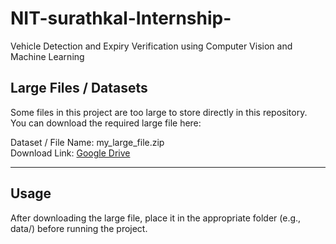# NIT-surathkal-Internship-
Vehicle Detection and Expiry Verification using Computer Vision and Machine Learning

## Large Files / Datasets

Some files in this project are too large to store directly in this repository.  
You can download the required large file here:

Dataset / File Name: my_large_file.zip  
Download Link: [Google Drive](https://drive.google.com/drive/folders/1CPpE72-BJxiCUQWIZfMLqKa-ybl3sVSn?usp=drive_link)

---

## Usage

After downloading the large file, place it in the appropriate folder (e.g., data/) before running the project.
